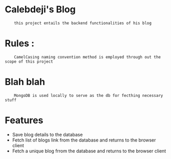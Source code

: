 # Calebdeji's Blog

        this project entails the backend functionalities of his blog

# Rules :

        CamelCasing naming convention method is employed through out the scope of this project

# Blah blah

        MongoDB is used locally to serve as the db for fecthing necessary stuff

# Features

-   Save blog details to the database
-   Fetch list of blogs link from the database and returns to the browser client
-   Fetch a unique blog frrom the database and returns to the browser client
